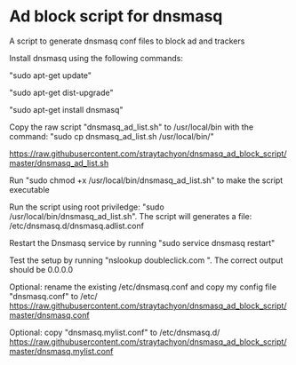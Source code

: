# Ad block script for dnsmasq
A script to generate dnsmasq conf files to block ad and trackers

Install dnsmasq using the following commands:

"sudo apt-get update"

"sudo apt-get dist-upgrade"

"sudo apt-get install dnsmasq"

Copy the raw script "dnsmasq_ad_list.sh" to /usr/local/bin with the command: 
"sudo cp dnsmasq_ad_list.sh /usr/local/bin/"

https://raw.githubusercontent.com/straytachyon/dnsmasq_ad_block_script/master/dnsmasq_ad_list.sh

Run "sudo chmod +x /usr/local/bin/dnsmasq_ad_list.sh" to make the script executable

Run the script using root priviledge: "sudo /usr/local/bin/dnsmasq_ad_list.sh".  The script will generates a file: /etc/dnsmasq.d/dnsmasq.adlist.conf

Restart the Dnsmasq service by running "sudo service dnsmasq restart"

Test the setup by running "nslookup doubleclick.com <dnsmasq ip>".  The correct output should be 0.0.0.0

Optional: rename the existing /etc/dnsmasq.conf and copy my config file "dnsmasq.conf" to /etc/
https://raw.githubusercontent.com/straytachyon/dnsmasq_ad_block_script/master/dnsmasq.conf

Optional: copy "dnsmasq.mylist.conf" to /etc/dnsmasq.d/
https://raw.githubusercontent.com/straytachyon/dnsmasq_ad_block_script/master/dnsmasq.mylist.conf
